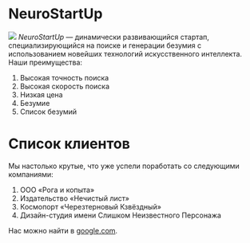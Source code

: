 # NeuroStartUp
![](https://netology-code.github.io/git-homeworks/introduction/assets/logo.png)
*NeuroStartUp* — динамически развивающийся стартап, специализирующийся на поиске и генерации безумия с использованием новейших технологий искусственного интеллекта.
Наши преимущества:
1. Высокая точность поиска
2. Высокая скорость поиска
3. Низкая цена
4. Безумие
5. Список безумий
# Список клиентов
Мы настолько крутые, что уже успели поработать со следующими компаниями:

1. ООО «Рога и копыта»
2. Издательство «Нечистый лист»
3. Космопорт «Черезтерновый Кзвёздный»
4. Дизайн-студия имени Слишком Неизвестного Персонажа
   
Нас можно найти в [google.com](https://google.com).